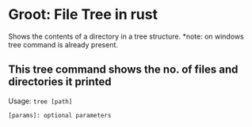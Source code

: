 # Groot: File Tree in rust
Shows the contents of a directory in a tree structure.
*note: on windows tree command is already present.

## This tree command shows the no. of files and directories it printed

Usage: 
```tree [path]```


```[params]: optional parameters```


